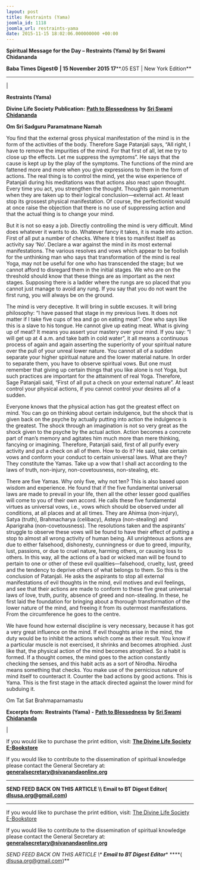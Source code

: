 ```yaml
---
layout: post
title: Restraints (Yama)
joomla_id: 1118
joomla_url: restraints-yama
date: 2015-11-15 18:02:06.000000000 +00:00
---
```

  

















































**Spiritual Message for the Day – Restraints (Yama) by Sri Swami Chidananda**

 **Baba Times Digest© | 15 November 2015 17****.05 EST | New York Edition**

* * *

| 

**Restraints (Yama)**

**Divine Life Society Publication:** [**Path to Blessedness**](http://www.dlshq.org/download/blessed.htm#_VPID_3) **by** [**Sri Swami Chidananda**](http://www.dlshq.org/saints/chida.htm)

**Om Sri Sadguru Paramatmane Namah**

You find that the external gross physical manifestation of the mind is in the form of the activities of the body. Therefore Sage Patanjali says, “All right, I have to remove the impurities of the mind. For that first of all, let me try to close up the effects. Let me suppress the symptoms”. He says that the cause is kept up by the play of the symptoms. The functions of the mind are fattened more and more when you give expressions to them in the form of actions. The real thing is to control the mind, yet the wise experience of Patanjali during his meditations was that actions also react upon thought. Every time you act, you strengthen the thought. Thoughts gain momentum when they are taken up to their logical conclusion—external act. At least stop its grossest physical manifestation. Of course, the perfectionist would at once raise the objection that there is no use of suppressing action and that the actual thing is to change your mind.

But it is not so easy a job. Directly controlling the mind is very difficult. Mind does whatever it wants to do. Whatever fancy it takes, it is made into action. First of all put a number of checks. Where it tries to manifest itself as activity say ‘No’. Declare a war against the mind in its most external manifestations. The various resolves and vows which appear to be foolish for the unthinking man who says that transformation of the mind is real Yoga, may not be useful for one who has transcended the stage; but we cannot afford to disregard them in the initial stages. We who are on the threshold should know that these things are as important as the next stages. Supposing there is a ladder where the rungs are so placed that you cannot just manage to avoid any rung. If you say that you do not want the first rung, you will always be on the ground.

The mind is very deceptive. It will bring in subtle excuses. It will bring philosophy: “I have passed that stage in my previous lives. It does not matter if I take five cups of tea and go on eating meat”. One who says like this is a slave to his tongue. He cannot give up eating meat. What is giving up of meat? It means you assert your mastery over your mind. If you say: “I will get up at 4 a.m. and take bath in cold water”, it all means a continuous process of again and again asserting the superiority of your spiritual nature over the pull of your unreal lower nature. You cannot all of a sudden separate your higher spiritual nature and the lower material nature. In order to separate them, you have to observe spiritual vows. But one must remember that giving up certain things that you like alone is not Yoga, but such practices are important for the attainment of real Yoga. Therefore, Sage Patanjali said, “First of all put a check on your external nature”. At least control your physical actions, if you cannot control your desires all of a sudden.

Everyone knows that the physical action has got the greatest effect on mind. You can go on thinking about certain indulgence, but the shock that is given back on the psyche by actually putting into action the indulgence is the greatest. The shock through an imagination is not so very great as the shock given to the psyche by the actual action. Action becomes a concrete part of man’s memory and agitates him much more than mere thinking, fancying or imagining. Therefore, Patanjali said, first of all purify every activity and put a check on all of them. How to do it? He said, take certain vows and conform your conduct to certain universal laws. What are they? They constitute the Yamas. Take up a vow that I shall act according to the laws of truth, non-injury, non-covetousness, non-stealing, etc.

There are five Yamas. Why only five, why not ten? This is also based upon wisdom and experience. He found that if the five fundamental universal laws are made to prevail in your life, then all the other lesser good qualifies will come to you of their own accord. He calls these five fundamental virtues as universal vows, i.e., vows which should be observed under all conditions, at all places and at all times. They are Ahimsa (non-injury), Satya (truth), Brahmacharya (celibacy), Asteya (non-stealing) and Aparigraha (non-covetousness). The resolutions taken and the aspirants’ struggle to observe these vows will be found to have their effect of putting a stop to almost all wrong activity of human being. All unrighteous actions are due to either falsehood, dishonesty, cunningness or due to greed, impurity, lust, passions, or due to cruel nature, harming others, or causing loss to others. In this way, all the actions of a bad or wicked man will be found to pertain to one or other of these evil qualities—falsehood, cruelty, lust, greed and the tendency to deprive others of what belongs to them. So this is the conclusion of Patanjali. He asks the aspirants to stop all external manifestations of evil thoughts in the mind, evil motives and evil feelings, and see that their actions are made to conform to these five great universal laws of love, truth, purity, absence of greed and non-stealing. In these, he first laid the foundation for bringing about a thorough transformation of the lower nature of the mind, and freeing it from its outermost manifestations. From the circumference he goes to the centre.

We have found how external discipline is very necessary, because it has got a very great influence on the mind. If evil thoughts arise in the mind, the duty would be to inhibit the actions which come as their result. You know if a particular muscle is not exercised, it shrinks and becomes atrophied. Just like that, the physical action of the mind becomes atrophied. So a habit is formed. If a thought comes, the mind goes to the action constantly checking the senses, and this habit acts as a sort of Nirodha. Nirodha means something that checks. You make use of the pernicious nature of mind itself to counteract it. Counter the bad actions by good actions. This is Yama. This is the first stage in the attack directed against the lower mind for subduing it.

Om Tat Sat Brahmaparnamastu



**Excerpts from:** **Restraints (Yama) -** [**Path to Blessedness**](http://www.dlshq.org/download/blessed.htm#_VPID_3) **by** [**Sri Swami Chidananda**](http://www.dlshq.org/saints/chida.htm) 

 |



If you would like to purchase the print edition, visit: **[The Divine Life Society E-Bookstore](http://www.dlshq.org/download/download.htm)**

If you would like to contribute to the dissemination of spiritual knowledge please contact the General Secretary at: [](mailto:%20%3Cscript%20type=%27text/javascript%27%3E%20%3C%21--%20var%20prefix%20=%20%27ma%27%20+%20%27il%27%20+%20%27to%27;%20var%20path%20=%20%27hr%27%20+%20%27ef%27%20+%20%27=%27;%20var%20addy57016%20=%20%27generalsecretary%27%20+%20%27@%27;%20addy57016%20=%20addy57016%20+%20%27sivanandaonline%27%20+%20%27.%27%20+%20%27org%27;%20document.write%28%27%3Ca%20%27%20+%20path%20+%20%27%5C%27%27%20+%20prefix%20+%20%27:%27%20+%20addy57016%20+%20%27%5C%27%3E%27%29;%20document.write%28addy57016%29;%20document.write%28%27%3C%5C/a%3E%27%29;%20//--%3E%5Cn%20%3C/script%3E%3Cscript%20type=%27text/javascript%27%3E%20%3C%21--%20document.write%28%27%3Cspan%20style=%5C%27display:%20none;%5C%27%3E%27%29;%20//--%3E%20%3C/script%3EThis%20email%20address%20is%20being%20protected%20from%20spambots.%20You%20need%20JavaScript%20enabled%20to%20view%20it.%20%3Cscript%20type=%27text/javascript%27%3E%20%3C%21--%20document.write%28%27%3C/%27%29;%20document.write%28%27span%3E%27%29;%20//--%3E%20%3C/script%3E?subject=Contribution%20to%20Dissemination%20of%20Spiritual%20Knowledge) **generalsecretary@sivanandaonline.org**

****

**SEND FEED BACK ON THIS ARTICLE \\\ Email to BT Digest Editor[](mailto:%20%3Cscript%20type=%27text/javascript%27%3E%20%3C%21--%20var%20prefix%20=%20%27ma%27%20+%20%27il%27%20+%20%27to%27;%20var%20path%20=%20%27hr%27%20+%20%27ef%27%20+%20%27=%27;%20var%20addy72654%20=%20%27dlsusa.org%27%20+%20%27@%27;%20addy72654%20=%20addy72654%20+%20%27gmail%27%20+%20%27.%27%20+%20%27com%27;%20document.write%28%27%3Ca%20%27%20+%20path%20+%20%27%5C%27%27%20+%20prefix%20+%20%27:%27%20+%20addy72654%20+%20%27%5C%27%3E%27%29;%20document.write%28addy72654%29;%20document.write%28%27%3C%5C/a%3E%27%29;%20//--%3E%5Cn%20%3C/script%3E%3Cscript%20type=%27text/javascript%27%3E%20%3C%21--%20document.write%28%27%3Cspan%20style=%5C%27display:%20none;%5C%27%3E%27%29;%20//--%3E%20%3C/script%3EThis%20email%20address%20is%20being%20protected%20from%20spambots.%20You%20need%20JavaScript%20enabled%20to%20view%20it.%20%3Cscript%20type=%27text/javascript%27%3E%20%3C%21--%20document.write%28%27%3C/%27%29;%20document.write%28%27span%3E%27%29;%20//--%3E%20%3C/script%3E?subject=DLS%20Posts)( [dlsusa.org@gmail.com](mailto:dlsusa.org@gmail.com))**



* * *



  

If you would like to purchase the print edition, visit: [The Divine Life Society E-Bookstore](http://www.dlshq.org/download/download.htm)

If you would like to contribute to the dissemination of spiritual knowledge please contact the General Secretary at: **[generalsecretary@sivanandaonline.org](mailto:generalsecretary@sivanandaonline.org)**

**SEND FEED BACK ON THIS ARTICLE \\\**  **Email to BT Digest Editor**** [](mailto:%20%3Cscript%20type=%27text/javascript%27%3E%20%3C%21--%20var%20prefix%20=%20%27ma%27%20+%20%27il%27%20+%20%27to%27;%20var%20path%20=%20%27hr%27%20+%20%27ef%27%20+%20%27=%27;%20var%20addy72654%20=%20%27dlsusa.org%27%20+%20%27@%27;%20addy72654%20=%20addy72654%20+%20%27gmail%27%20+%20%27.%27%20+%20%27com%27;%20document.write%28%27%3Ca%20%27%20+%20path%20+%20%27%5C%27%27%20+%20prefix%20+%20%27:%27%20+%20addy72654%20+%20%27%5C%27%3E%27%29;%20document.write%28addy72654%29;%20document.write%28%27%3C%5C/a%3E%27%29;%20//--%3E%5Cn%20%3C/script%3E%3Cscript%20type=%27text/javascript%27%3E%20%3C%21--%20document.write%28%27%3Cspan%20style=%5C%27display:%20none;%5C%27%3E%27%29;%20//--%3E%20%3C/script%3EThis%20email%20address%20is%20being%20protected%20from%20spambots.%20You%20need%20JavaScript%20enabled%20to%20view%20it.%20%3Cscript%20type=%27text/javascript%27%3E%20%3C%21--%20document.write%28%27%3C/%27%29;%20document.write%28%27span%3E%27%29;%20//--%3E%20%3C/script%3E?subject=DLS%20Posts)****( [dlsusa.org@gmail.com](mailto:dlsusa.org@gmail.com))**  
